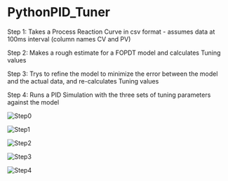 # PythonPID_Tuner



Step 1: Takes a Process Reaction Curve in csv format - assumes data at 100ms interval (column names CV and PV)

Step 2: Makes a rough estimate for a FOPDT model and calculates Tuning values

Step 3: Trys to refine the model to minimize the error between the model and the actual data, and re-calculates Tuning values

Step 4: Runs a PID Simulation with the three sets of tuning parameters against the model 

![Step0](https://user-images.githubusercontent.com/92536730/148578341-e6574036-1f94-4b2c-ad7a-79c428ca9a41.JPG)


![Step1](https://user-images.githubusercontent.com/92536730/148578368-5b86cdeb-3bce-469c-8304-ee2eb0b81783.JPG)


![Step2](https://user-images.githubusercontent.com/92536730/148644015-785abf6a-2961-4181-a32d-e776b3940ff2.jpg)


![Step3](https://user-images.githubusercontent.com/92536730/148644018-53b9a6e0-ceda-466b-88ee-265f975caca8.JPG)


![Step4](https://user-images.githubusercontent.com/92536730/148644020-0cf9129d-d142-44a4-95f8-52f248dca1cf.JPG)
